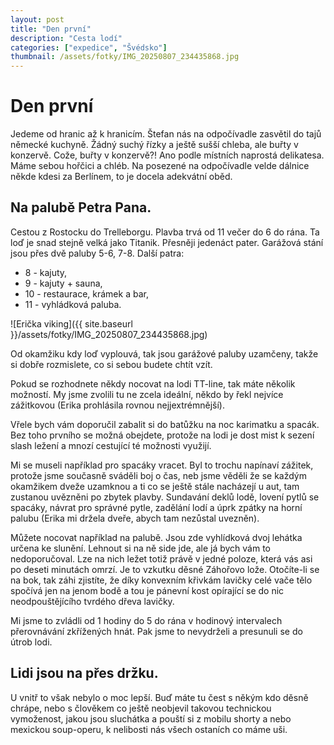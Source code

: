 ```yaml
---
layout: post
title: "Den první"
description: "Cesta lodí"
categories: ["expedice", "Švédsko"]
thumbnail: /assets/fotky/IMG_20250807_234435868.jpg
---
```


# Den první

Jedeme od hranic až k hranicím. Štefan nás na odpočívadle zasvětil do tajů německé kuchyně. Žádný suchý řízky a ještě sušší chleba, ale buřty v konzervě. Cože, buřty v konzervě?! Ano podle místních naprostá delikatesa. Máme sebou hořčici a chléb. Na posezené na odpočívadle velde dálnice někde kdesi za Berlínem, to je docela adekvátní oběd. 

## Na palubě Petra Pana. 
Cestou z Rostocku do Trelleborgu. Plavba trvá od 11 večer do 6 do rána. Ta loď je snad stejně velká jako Titanik. Přesněji jedenáct pater. Garážová stání jsou přes dvě paluby 5-6, 7-8.
Další patra:
- 8 - kajuty,
- 9 - kajuty + sauna,
- 10 - restaurace, krámek a bar,
- 11 - vyhládková paluba.

![Erička viking]({{ site.baseurl }}/assets/fotky/IMG_20250807_234435868.jpg)

Od okamžiku kdy loď vyplouvá, tak jsou garážové paluby uzamčeny, takže si dobře rozmislete, co si sebou budete chtít vzít. 

Pokud se rozhodnete někdy nocovat na lodi TT-line, tak máte několik možností. My jsme zvolili tu ne zcela ideální, někdo by řekl nejvíce zážitkovou (Erika prohlásila rovnou nejjextrémnější).

Vřele bych vám doporučil zabalit si do batůžku na noc karimatku a spacák. Bez toho prvního se možná obejdete, protože na lodi je dost mist k sezení slash ležení a mnozí cestující té možnosti využijí.

Mi se museli například pro spacáky vracet. Byl to trochu napínaví zážitek, protože jsme současně sváděli boj o čas, neb jsme věděli že se každým okamžikem dveže uzamknou a ti co se ještě stále nacházejí u aut, tam zustanou uvězněni po zbytek plavby. 
Sundavání deklů lodě, lovení pytlů se spacáky, návrat pro správné pytle, zadělání lodí a úprk zpátky na horní palubu (Erika mi držela dveře, abych tam nezůstal uvezněn). 

Můžete nocovat například na palubě. Jsou zde vyhlídková dvoj lehátka určena ke slunění. Lehnout si na ně side jde, ale já bych vám to nedoporučoval. Lze na nich ležet totiž právě v jedné poloze, která vás asi po deseti minutách omrzí. Je to vzkutku děsné Záhořovo lože. Otočíte-li se na bok, tak záhi zjistíte, že díky konvexním křivkám lavičky celé vače tělo spočívá jen na jenom bodě a tou je pánevní kost opírající se do nic neodpouštějícího tvrdého dřeva lavičky.

Mi jsme to zvládli od 1 hodiny do 5 do rána v hodinový intervalech přerovnávání zkřížených hnát. Pak jsme to nevydrželi a presunuli se do útrob lodi.

## Lidi jsou na přes držku.
U vnitř to však nebylo o moc lepší. Buď máte tu čest s někým kdo děsně chrápe, nebo s člověkem co ještě neobjevil takovou technickou vymoženost, jakou jsou sluchátka a pouští si z mobilu shorty a nebo mexickou soup-operu, k nelibosti nás všech ostaních co máme uši.
